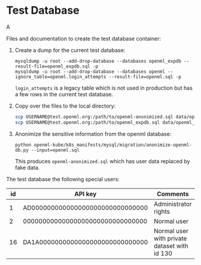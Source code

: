 # Test Database

A

Files and documentation to create the test database container:

 1. Create a dump for the current test database:

    ```text
    mysqldump -u root --add-drop-database --databases openml_expdb --result-file=openml_expdb.sql -p
    mysqldump -u root --add-drop-database --databases openml --ignore_table=openml.login_attempts --result-file=openml.sql -p
    ```

    `login_attempts` is a legacy table which is not used in production but has a few rows in the current test database.

 2. Copy over the files to the local directory:

    ```bash
    scp USERNAME@test.openml.org:/path/to/openml-anonimized.sql data/openml.sql
    scp USERNAME@test.openml.org:/path/to/openml_expdb.sql data/openml_expdb.sql
    ```

 3. Anonimize the sensitive information from the openml database:
    ```text
    python openml-kube/k8s_manifests/mysql/migration/anonimize-openml-db.py --input=openml.sql
    ```
    This produces `openml-anonimized.sql` which has user data replaced by fake data.


The test database the following special users:

| id | API key | Comments |
| -- | -- | -- |
| 1  | AD000000000000000000000000000000 | Administrator rights |
| 2  | 00000000000000000000000000000000 | Normal user |
| 16 | DA1A0000000000000000000000000000 | Normal user with private dataset with id 130 |
